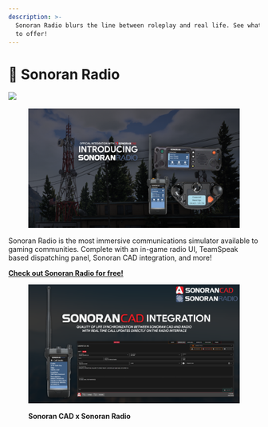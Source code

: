 ```yaml
---
description: >-
  Sonoran Radio blurs the line between roleplay and real life. See what we have
  to offer!
---
```


# 📡 Sonoran Radio

![](<../.gitbook/assets/SonoranRadio Logo\_Full (1).png>)

<figure><img src="../.gitbook/assets/image (18).png" alt=""><figcaption></figcaption></figure>

Sonoran Radio is the most immersive communications simulator available to gaming communities. Complete with an in-game radio UI, TeamSpeak based dispatching panel, Sonoran CAD integration, and more!

[**Check out Sonoran Radio for free!**](https://info.sonoranradio.com/en/why-choose-sonoran-radio)

<figure><img src="../.gitbook/assets/sync big.png" alt=""><figcaption><p><strong>Sonoran CAD x Sonoran Radio</strong></p></figcaption></figure>
